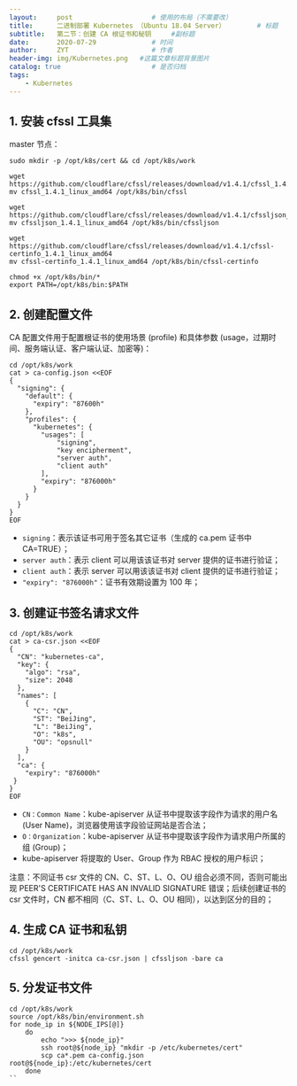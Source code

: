 ```yaml
---
layout:     post                    # 使用的布局（不需要改）
title:      二进制部署 Kubernetes （Ubuntu 18.04 Server）        # 标题 
subtitle:   第二节：创建 CA 根证书和秘钥     #副标题
date:       2020-07-29              # 时间
author:     ZYT                     # 作者
header-img: img/Kubernetes.png   #这篇文章标题背景图片
catalog: true                       # 是否归档
tags:
    - Kubernetes
---
```


## 1. 安装 cfssl 工具集

master 节点：

```
sudo mkdir -p /opt/k8s/cert && cd /opt/k8s/work

wget https://github.com/cloudflare/cfssl/releases/download/v1.4.1/cfssl_1.4.1_linux_amd64
mv cfssl_1.4.1_linux_amd64 /opt/k8s/bin/cfssl

wget https://github.com/cloudflare/cfssl/releases/download/v1.4.1/cfssljson_1.4.1_linux_amd64
mv cfssljson_1.4.1_linux_amd64 /opt/k8s/bin/cfssljson

wget https://github.com/cloudflare/cfssl/releases/download/v1.4.1/cfssl-certinfo_1.4.1_linux_amd64
mv cfssl-certinfo_1.4.1_linux_amd64 /opt/k8s/bin/cfssl-certinfo

chmod +x /opt/k8s/bin/*
export PATH=/opt/k8s/bin:$PATH
```

## 2. 创建配置文件

CA 配置文件用于配置根证书的使用场景 (profile) 和具体参数 (usage，过期时间、服务端认证、客户端认证、加密等)：

```
cd /opt/k8s/work
cat > ca-config.json <<EOF
{
  "signing": {
    "default": {
      "expiry": "87600h"
    },
    "profiles": {
      "kubernetes": {
        "usages": [
            "signing",
            "key encipherment",
            "server auth",
            "client auth"
        ],
        "expiry": "876000h"
      }
    }
  }
}
EOF
```

- `signing`：表示该证书可用于签名其它证书（生成的 ca.pem 证书中 CA=TRUE）；
- `server auth`：表示 client 可以用该该证书对 server 提供的证书进行验证；
- `client auth`：表示 server 可以用该该证书对 client 提供的证书进行验证；
- `"expiry": "876000h"`：证书有效期设置为 100 年；

## 3. 创建证书签名请求文件

```
cd /opt/k8s/work
cat > ca-csr.json <<EOF
{
  "CN": "kubernetes-ca",
  "key": {
    "algo": "rsa",
    "size": 2048
  },
  "names": [
    {
      "C": "CN",
      "ST": "BeiJing",
      "L": "BeiJing",
      "O": "k8s",
      "OU": "opsnull"
    }
  ],
  "ca": {
    "expiry": "876000h"
 }
}
EOF
```

- `CN：Common Name`：kube-apiserver 从证书中提取该字段作为请求的用户名 (User Name)，浏览器使用该字段验证网站是否合法；
- `O：Organization`：kube-apiserver 从证书中提取该字段作为请求用户所属的组 (Group)；
- kube-apiserver 将提取的 User、Group 作为 RBAC 授权的用户标识；

注意：不同证书 csr 文件的 CN、C、ST、L、O、OU 组合必须不同，否则可能出现 PEER'S CERTIFICATE HAS AN INVALID SIGNATURE 错误；后续创建证书的 csr 文件时，CN 都不相同（C、ST、L、O、OU 相同），以达到区分的目的；

## 4. 生成 CA 证书和私钥

```
cd /opt/k8s/work
cfssl gencert -initca ca-csr.json | cfssljson -bare ca
```

## 5. 分发证书文件

```
cd /opt/k8s/work
source /opt/k8s/bin/environment.sh
for node_ip in ${NODE_IPS[@]}
    do
        echo ">>> ${node_ip}"
        ssh root@${node_ip} "mkdir -p /etc/kubernetes/cert"
        scp ca*.pem ca-config.json root@${node_ip}:/etc/kubernetes/cert
    done
``
